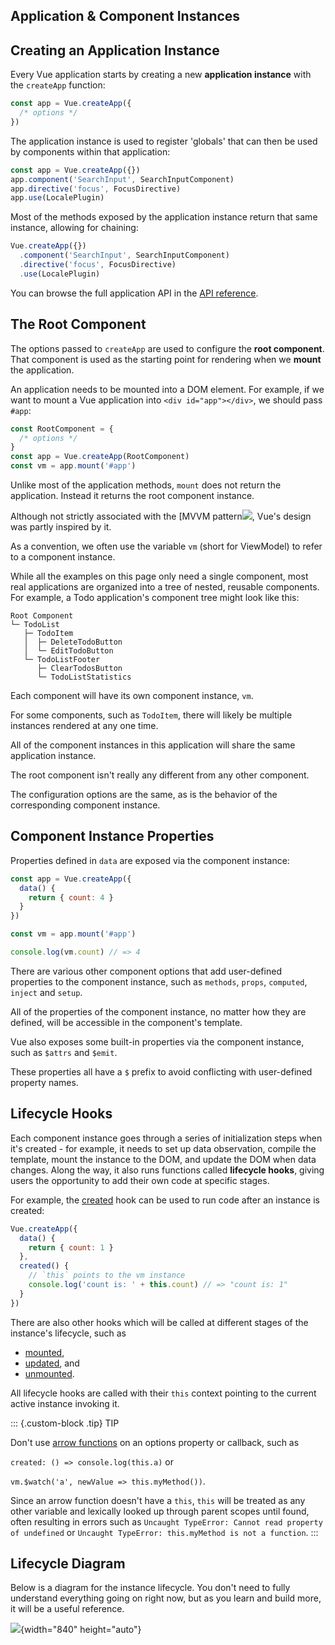 
## Application & Component Instances

## Creating an Application Instance

Every Vue application starts by creating a new **application instance**
with the `createApp` function:


```js
const app = Vue.createApp({
  /* options */
})
```

The application instance is used to register \'globals\' that can then
be used by components within that application:

```js
const app = Vue.createApp({})
app.component('SearchInput', SearchInputComponent)
app.directive('focus', FocusDirective)
app.use(LocalePlugin)
```

Most of the methods exposed by the application instance return that same
instance, allowing for chaining:

```js
Vue.createApp({})
  .component('SearchInput', SearchInputComponent)
  .directive('focus', FocusDirective)
  .use(LocalePlugin)
```

You can browse the full application API in the [API reference](https://v3.vuejs.org/api/application-api.html).

## The Root Component

The options passed to `createApp` are used to configure the **root
component**. That component is used as the starting point for rendering
when we **mount** the application.

An application needs to be mounted into a DOM element. For example, if
we want to mount a Vue application into `<div id="app"></div>`, we
should pass `#app`:

```js
const RootComponent = {
  /* options */
}
const app = Vue.createApp(RootComponent)
const vm = app.mount('#app')
```

Unlike most of the application methods, `mount` does not return the
application. Instead it returns the root component instance.

Although not strictly associated with the [MVVM
pattern![](https://en.wikipedia.org/wiki/Model_View_ViewModel),
Vue\'s design was partly inspired by it. 

As a convention, we often use
the variable `vm` (short for ViewModel) to refer to a component
instance.

While all the examples on this page only need a single component, most
real applications are organized into a tree of nested, reusable
components. For example, a Todo application\'s component tree might look
like this:

```text
Root Component
└─ TodoList
   ├─ TodoItem
   │  ├─ DeleteTodoButton
   │  └─ EditTodoButton
   └─ TodoListFooter
      ├─ ClearTodosButton
      └─ TodoListStatistics
```

Each component will have its own component instance, `vm`. 

For some
components, such as `TodoItem`, there will likely be multiple instances
rendered at any one time. 

All of the component instances in this
application will share the same application instance.

The root component isn\'t
really any different from any other component. 

The configuration options
are the same, as is the behavior of the corresponding component
instance.

## Component Instance Properties

Properties defined in
`data` are exposed via the component instance:

```js
const app = Vue.createApp({
  data() {
    return { count: 4 }
  }
})

const vm = app.mount('#app')

console.log(vm.count) // => 4
```

There are various other component options that add user-defined
properties to the component instance, such as 
`methods`, 
`props`,
`computed`, 
`inject` and 
`setup`. 

All of the properties of the component instance, no
matter how they are defined, will be accessible in the component\'s
template.

Vue also exposes some built-in properties via the component instance,
such as `$attrs` and `$emit`. 

These properties all have a `$` prefix to
avoid conflicting with user-defined property names.

## Lifecycle Hooks

Each component instance goes through a series of initialization steps
when it\'s created - for example, it needs to set up data observation,
compile the template, mount the instance to the DOM, and update the DOM
when data changes. Along the way, it also runs functions called
**lifecycle hooks**, giving users the opportunity to add their own code
at specific stages.

For example, the [created](https://v3.vuejs.org/api/options-lifecycle-hooks.html#created)
hook can be used to run code after an instance is created:

```js
Vue.createApp({
  data() {
    return { count: 1 }
  },
  created() {
    // `this` points to the vm instance
    console.log('count is: ' + this.count) // => "count is: 1"
  }
})
```

There are also other hooks which will be called at different stages of
the instance\'s lifecycle, such as

* [mounted](https://v3.vuejs.org/api/options-lifecycle-hooks.html#mounted),
* [updated](https://v3.vuejs.org/api/options-lifecycle-hooks.html#updated), and
* [unmounted](https://v3.vuejs.org/api/options-lifecycle-hooks.html#unmounted). 

All lifecycle
hooks are called with their `this` context pointing to the current
active instance invoking it.

::: {.custom-block .tip}
TIP

Don\'t use [arrow functions](https://developer.mozilla.org/en/docs/Web/JavaScript/Reference/Functions/Arrow_functions)
on an options property or callback, such as

`created: () => console.log(this.a)` or

`vm.$watch('a', newValue => this.myMethod())`. 

Since an arrow function
doesn\'t have a `this`, `this` will be treated as any other variable and
lexically looked up through parent scopes until found, often resulting
in errors such as
`Uncaught TypeError: Cannot read property of undefined` or
`Uncaught TypeError: this.myMethod is not a function`.
:::

## Lifecycle Diagram

Below is a diagram for the instance lifecycle. You don\'t need to fully
understand everything going on right now, but as you learn and build
more, it will be a useful reference.

![](https://v3.vuejs.org/images/lifecycle.svg){width="840"
height="auto"}
